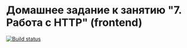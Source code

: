# Домашнее задание к занятию "7. Работа с HTTP" (frontend)

[![Build status](https://ci.appveyor.com/api/projects/status/h9kebs99k9n3e4w4?svg=true)](https://ci.appveyor.com/project/immun4ik/http-frontend-main)


